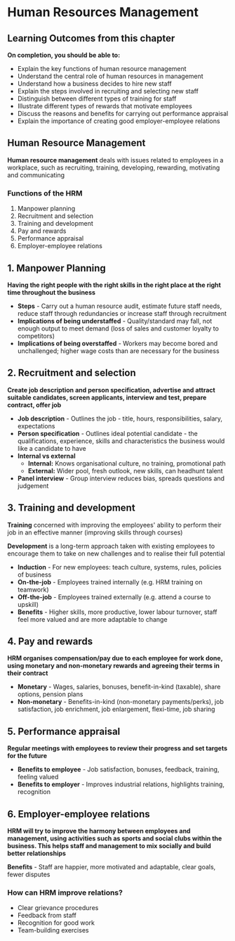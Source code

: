 # Human Resources Management

## Learning Outcomes from this chapter

**On completion, you should be able to:**
- Explain the key functions of human resource management
- Understand the central role of human resources in management
- Understand how a business decides to hire new staff
- Explain the steps involved in recruiting and selecting new staff
- Distinguish between different types of training for staff
- Illustrate different types of rewards that motivate employees
- Discuss the reasons and benefits for carrying out performance appraisal
- Explain the importance of creating good employer-employee relations

## Human Resource Management

**Human resource management** deals with issues related to employees in a workplace, such as recruiting, training, developing, rewarding, motivating and communicating

### Functions of the HRM

1. Manpower planning
2. Recruitment and selection
3. Training and development
4. Pay and rewards
5. Performance appraisal
6. Employer-employee relations

## 1. Manpower Planning

**Having the right people with the right skills in the right place at the right time throughout the business**

- **Steps** - Carry out a human resource audit, estimate future staff needs, reduce staff through redundancies or increase staff through recruitment
- **Implications of being understaffed** - Quality/standard may fall, not enough output to meet demand (loss of sales and customer loyalty to competitors)
- **Implications of being overstaffed** - Workers may become bored and unchallenged; higher wage costs than are necessary for the business

## 2. Recruitment and selection

**Create job description and person specification, advertise and attract suitable candidates, screen applicants, interview and test, prepare contract, offer job**

- **Job description** - Outlines the job - title, hours, responsibilities, salary, expectations
- **Person specification** - Outlines ideal potential candidate - the qualifications, experience, skills and characteristics the business would like a candidate to have
- **Internal vs external**
  - **Internal:** Knows organisational culture, no training, promotional path
  - **External:** Wider pool, fresh outlook, new skills, can headhunt talent
- **Panel interview** - Group interview reduces bias, spreads questions and judgement

## 3. Training and development

**Training** concerned with improving the employees' ability to perform their job in an effective manner (improving skills through courses)

**Development** is a long-term approach taken with existing employees to encourage them to take on new challenges and to realise their full potential

- **Induction** - For new employees: teach culture, systems, rules, policies of business
- **On-the-job** - Employees trained internally (e.g. HRM training on teamwork)
- **Off-the-job** - Employees trained externally (e.g. attend a course to upskill)
- **Benefits** - Higher skills, more productive, lower labour turnover, staff feel more valued and are more adaptable to change

## 4. Pay and rewards

**HRM organises compensation/pay due to each employee for work done, using monetary and non-monetary rewards and agreeing their terms in their contract**

- **Monetary** - Wages, salaries, bonuses, benefit-in-kind (taxable), share options, pension plans
- **Non-monetary** - Benefits-in-kind (non-monetary payments/perks), job satisfaction, job enrichment, job enlargement, flexi-time, job sharing

## 5. Performance appraisal

**Regular meetings with employees to review their progress and set targets for the future**

- **Benefits to employee** - Job satisfaction, bonuses, feedback, training, feeling valued
- **Benefits to employer** - Improves industrial relations, highlights training, recognition

## 6. Employer-employee relations

**HRM will try to improve the harmony between employees and management, using activities such as sports and social clubs within the business. This helps staff and management to mix socially and build better relationships**

**Benefits** - Staff are happier, more motivated and adaptable, clear goals, fewer disputes

### How can HRM improve relations?
- Clear grievance procedures
- Feedback from staff
- Recognition for good work
- Team-building exercises
